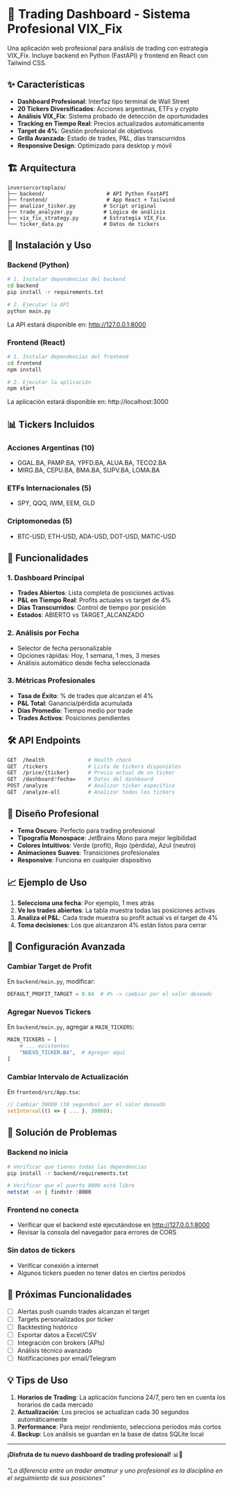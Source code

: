 # 🚀 Trading Dashboard - Sistema Profesional VIX_Fix

Una aplicación web profesional para análisis de trading con estrategia VIX_Fix. Incluye backend en Python (FastAPI) y frontend en React con Tailwind CSS.

## ✨ Características

- **Dashboard Profesional**: Interfaz tipo terminal de Wall Street
- **20 Tickers Diversificados**: Acciones argentinas, ETFs y crypto
- **Análisis VIX_Fix**: Sistema probado de detección de oportunidades
- **Tracking en Tiempo Real**: Precios actualizados automáticamente
- **Target de 4%**: Gestión profesional de objetivos
- **Grilla Avanzada**: Estado de trades, P&L, días transcurridos
- **Responsive Design**: Optimizado para desktop y móvil

## 🏗️ Arquitectura

```
inversorcortoplazo/
├── backend/                    # API Python FastAPI
├── frontend/                   # App React + Tailwind
├── analizar_ticker.py         # Script original
├── trade_analyzer.py          # Lógica de análisis
├── vix_fix_strategy.py        # Estrategia VIX_Fix
└── ticker_data.py             # Datos de tickers
```

## 🚀 Instalación y Uso

### Backend (Python)

```bash
# 1. Instalar dependencias del backend
cd backend
pip install -r requirements.txt

# 2. Ejecutar la API
python main.py
```

La API estará disponible en: http://127.0.0.1:8000

### Frontend (React)

```bash
# 1. Instalar dependencias del frontend
cd frontend
npm install

# 2. Ejecutar la aplicación
npm start
```

La aplicación estará disponible en: http://localhost:3000

## 📊 Tickers Incluidos

### Acciones Argentinas (10)
- GGAL.BA, PAMP.BA, YPFD.BA, ALUA.BA, TECO2.BA
- MIRG.BA, CEPU.BA, BMA.BA, SUPV.BA, LOMA.BA

### ETFs Internacionales (5)
- SPY, QQQ, IWM, EEM, GLD

### Criptomonedas (5)
- BTC-USD, ETH-USD, ADA-USD, DOT-USD, MATIC-USD

## 🎯 Funcionalidades

### 1. Dashboard Principal
- **Trades Abiertos**: Lista completa de posiciones activas
- **P&L en Tiempo Real**: Profits actuales vs target de 4%
- **Días Transcurridos**: Control de tiempo por posición
- **Estados**: ABIERTO vs TARGET_ALCANZADO

### 2. Análisis por Fecha
- Selector de fecha personalizable
- Opciones rápidas: Hoy, 1 semana, 1 mes, 3 meses
- Análisis automático desde fecha seleccionada

### 3. Métricas Profesionales
- **Tasa de Éxito**: % de trades que alcanzan el 4%
- **P&L Total**: Ganancia/pérdida acumulada
- **Días Promedio**: Tiempo medio por trade
- **Trades Activos**: Posiciones pendientes

## 🛠️ API Endpoints

```bash
GET  /health              # Health check
GET  /tickers             # Lista de tickers disponibles
GET  /price/{ticker}      # Precio actual de un ticker
GET  /dashboard?fecha=    # Datos del dashboard
POST /analyze             # Analizar ticker específico
GET  /analyze-all         # Analizar todos los tickers
```

## 🎨 Diseño Profesional

- **Tema Oscuro**: Perfecto para trading profesional
- **Tipografía Monospace**: JetBrains Mono para mejor legibilidad
- **Colores Intuitivos**: Verde (profit), Rojo (pérdida), Azul (neutro)
- **Animaciones Suaves**: Transiciones profesionales
- **Responsive**: Funciona en cualquier dispositivo

## 📈 Ejemplo de Uso

1. **Selecciona una fecha**: Por ejemplo, 1 mes atrás
2. **Ve los trades abiertos**: La tabla muestra todas las posiciones activas
3. **Analiza el P&L**: Cada trade muestra su profit actual vs el target de 4%
4. **Toma decisiones**: Los que alcanzaron 4% están listos para cerrar

## 🔧 Configuración Avanzada

### Cambiar Target de Profit
En `backend/main.py`, modificar:
```python
DEFAULT_PROFIT_TARGET = 0.04  # 4% -> cambiar por el valor deseado
```

### Agregar Nuevos Tickers
En `backend/main.py`, agregar a `MAIN_TICKERS`:
```python
MAIN_TICKERS = [
    # ... existentes
    "NUEVO_TICKER.BA",  # Agregar aquí
]
```

### Cambiar Intervalo de Actualización
En `frontend/src/App.tsx`:
```typescript
// Cambiar 30000 (30 segundos) por el valor deseado
setInterval(() => { ... }, 30000);
```

## 🚨 Solución de Problemas

### Backend no inicia
```bash
# Verificar que tienes todas las dependencias
pip install -r backend/requirements.txt

# Verificar que el puerto 8000 esté libre
netstat -an | findstr :8000
```

### Frontend no conecta
- Verificar que el backend esté ejecutándose en http://127.0.0.1:8000
- Revisar la consola del navegador para errores de CORS

### Sin datos de tickers
- Verificar conexión a internet
- Algunos tickers pueden no tener datos en ciertos períodos

## 🎯 Próximas Funcionalidades

- [ ] Alertas push cuando trades alcanzan el target
- [ ] Targets personalizados por ticker
- [ ] Backtesting histórico
- [ ] Exportar datos a Excel/CSV
- [ ] Integración con brokers (APIs)
- [ ] Análisis técnico avanzado
- [ ] Notificaciones por email/Telegram

## 💡 Tips de Uso

1. **Horarios de Trading**: La aplicación funciona 24/7, pero ten en cuenta los horarios de cada mercado
2. **Actualización**: Los precios se actualizan cada 30 segundos automáticamente
3. **Performance**: Para mejor rendimiento, selecciona períodos más cortos
4. **Backup**: Los análisis se guardan en la base de datos SQLite local

---

**¡Disfruta de tu nuevo dashboard de trading profesional!** 📊🚀

*"La diferencia entre un trader amateur y uno profesional es la disciplina en el seguimiento de sus posiciones"*